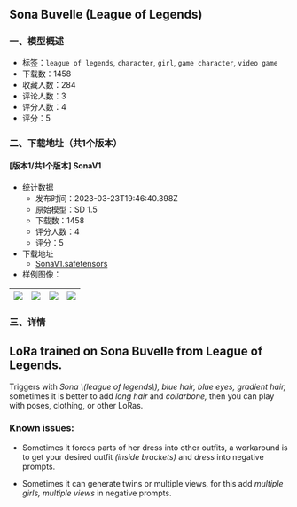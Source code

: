 ## Sona Buvelle (League of Legends)
### 一、模型概述

- 标签：`league of legends`, `character`, `girl`, `game character`, `video game`
- 下载数：1458
- 收藏人数：284
- 评论人数：3
- 评分人数：4
- 评分：5

### 二、下载地址（共1个版本）

#### [版本1/共1个版本] SonaV1

- 统计数据
  - 发布时间：2023-03-23T19:46:40.398Z
  - 原始模型：SD 1.5
  - 下载数：1458
  - 评分人数：4
  - 评分：5
- 下载地址
  - [SonaV1.safetensors](https://civitai.com/api/download/models/27656)
- 样例图像：

| <img src="https://image.civitai.com/xG1nkqKTMzGDvpLrqFT7WA/7c6530a3-b21c-4674-fbc1-d852678ad500/width=450/304801.jpeg" /> | <img src="https://image.civitai.com/xG1nkqKTMzGDvpLrqFT7WA/645e6268-e4a3-420a-23c2-01f33e55ad00/width=450/304810.jpeg" /> | <img src="https://image.civitai.com/xG1nkqKTMzGDvpLrqFT7WA/3b2fa5e2-9f05-48fe-9142-034d35089e00/width=450/304809.jpeg" /> | <img src="https://image.civitai.com/xG1nkqKTMzGDvpLrqFT7WA/9ef414e6-9ea0-446b-4b50-63994e683200/width=450/304808.jpeg" /> |
| ---- | ---- | ---- | ---- |


### 三、详情
<h2>LoRa trained on Sona Buvelle from League of Legends.</h2><p>Triggers with <em>Sona \(league of legends\), blue hair, blue eyes, gradient hair,</em> sometimes it is better to add <em>long hair</em> and <em>collarbone, </em>then you can play with poses, clothing, or other LoRas.</p><p></p><h3>Known issues:</h3><ul><li><p>Sometimes it forces parts of her dress into other outfits, a workaround is to get your desired outfit <em>(inside brackets)</em> and <em>dress </em>into negative prompts.</p></li><li><p>Sometimes it can generate twins or multiple views, for this add <em>multiple girls, multiple views</em> in negative prompts.</p></li></ul>